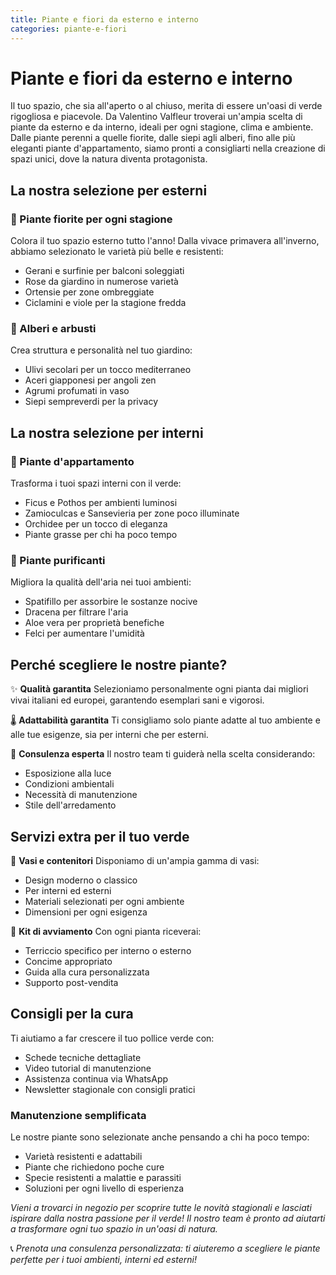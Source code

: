 ```yaml
---
title: Piante e fiori da esterno e interno
categories: piante-e-fiori
---
```


# Piante e fiori da esterno e interno
Il tuo spazio, che sia all'aperto o al chiuso, merita di essere un'oasi di verde rigogliosa e piacevole. Da Valentino Valfleur troverai un'ampia scelta di piante da esterno e da interno, ideali per ogni stagione, clima e ambiente. Dalle piante perenni a quelle fiorite, dalle siepi agli alberi, fino alle più eleganti piante d'appartamento, siamo pronti a consigliarti nella creazione di spazi unici, dove la natura diventa protagonista.

## La nostra selezione per esterni

### 🌺 Piante fiorite per ogni stagione
Colora il tuo spazio esterno tutto l'anno! Dalla vivace primavera all'inverno, abbiamo selezionato le varietà più belle e resistenti:
- Gerani e surfinie per balconi soleggiati
- Rose da giardino in numerose varietà
- Ortensie per zone ombreggiate
- Ciclamini e viole per la stagione fredda

### 🌳 Alberi e arbusti
Crea struttura e personalità nel tuo giardino:
- Ulivi secolari per un tocco mediterraneo
- Aceri giapponesi per angoli zen
- Agrumi profumati in vaso
- Siepi sempreverdi per la privacy

## La nostra selezione per interni

### 🌿 Piante d'appartamento
Trasforma i tuoi spazi interni con il verde:
- Ficus e Pothos per ambienti luminosi
- Zamioculcas e Sansevieria per zone poco illuminate
- Orchidee per un tocco di eleganza
- Piante grasse per chi ha poco tempo

### 🎋 Piante purificanti
Migliora la qualità dell'aria nei tuoi ambienti:
- Spatifillo per assorbire le sostanze nocive
- Dracena per filtrare l'aria
- Aloe vera per proprietà benefiche
- Felci per aumentare l'umidità

## Perché scegliere le nostre piante?

✨ **Qualità garantita**
Selezioniamo personalmente ogni pianta dai migliori vivai italiani ed europei, garantendo esemplari sani e vigorosi.

🌡️ **Adattabilità garantita**
Ti consigliamo solo piante adatte al tuo ambiente e alle tue esigenze, sia per interni che per esterni.

💚 **Consulenza esperta**
Il nostro team ti guiderà nella scelta considerando:
- Esposizione alla luce
- Condizioni ambientali
- Necessità di manutenzione
- Stile dell'arredamento

## Servizi extra per il tuo verde

🏺 **Vasi e contenitori**
Disponiamo di un'ampia gamma di vasi:
- Design moderno o classico
- Per interni ed esterni
- Materiali selezionati per ogni ambiente
- Dimensioni per ogni esigenza

🌱 **Kit di avviamento**
Con ogni pianta riceverai:
- Terriccio specifico per interno o esterno
- Concime appropriato
- Guida alla cura personalizzata
- Supporto post-vendita

## Consigli per la cura

Ti aiutiamo a far crescere il tuo pollice verde con:
- Schede tecniche dettagliate
- Video tutorial di manutenzione
- Assistenza continua via WhatsApp
- Newsletter stagionale con consigli pratici

### Manutenzione semplificata
Le nostre piante sono selezionate anche pensando a chi ha poco tempo:
- Varietà resistenti e adattabili
- Piante che richiedono poche cure
- Specie resistenti a malattie e parassiti
- Soluzioni per ogni livello di esperienza

*Vieni a trovarci in negozio per scoprire tutte le novità stagionali e lasciati ispirare dalla nostra passione per il verde! Il nostro team è pronto ad aiutarti a trasformare ogni tuo spazio in un'oasi di natura.*

📞 *Prenota una consulenza personalizzata: ti aiuteremo a scegliere le piante perfette per i tuoi ambienti, interni ed esterni!*
